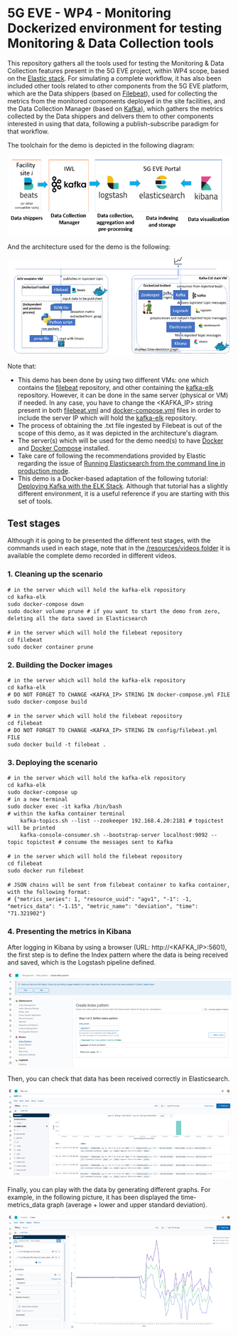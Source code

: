 # 5G EVE - WP4 - Monitoring Dockerized environment for testing Monitoring & Data Collection tools

This repository gathers all the tools used for testing the Monitoring & Data Collection features present in the 5G EVE project, within WP4 scope, based on the [Elastic stack](https://www.elastic.co/es/products/). For simulating a complete workflow, it has also been included other tools related to other components from the 5G EVE platform, which are the Data shippers (based on [Filebeat](https://www.elastic.co/es/products/beats/filebeat)), used for collecting the metrics from the monitored components deployed in the site facilities, and the Data Collection Manager (based on [Kafka](https://www.elastic.co/es/products/beats/filebeat)), which gathers the metrics collected by the Data shippers and delivers them to other components interested in using that data, following a publish-subscribe paradigm for that workflow.

The toolchain for the demo is depicted in the following diagram:

![Toolchain for the demo](https://github.com/5GEVE/5geve-wp4-monitoring-dockerized-env/blob/master/resources/images/toolchain.PNG)

And the architecture used for the demo is the following:

![Demo architecture](https://github.com/5GEVE/5geve-wp4-monitoring-dockerized-env/blob/master/resources/images/architecture.PNG)

Note that:

- This demo has been done by using two different VMs: one which contains the [filebeat](https://github.com/5GEVE/5geve-wp4-monitoring-dockerized-env/tree/master/filebeat) repository, and other containing the [kafka-elk](https://github.com/5GEVE/5geve-wp4-monitoring-dockerized-env/tree/master/kafka-elk) repository. However, it can be done in the same server (physical or VM) if needed. In any case, you have to change the <KAFKA_IP> string present in both [filebeat.yml](https://github.com/5GEVE/5geve-wp4-monitoring-dockerized-env/blob/master/filebeat/config/filebeat.yml) and [docker-compose.yml](https://github.com/5GEVE/5geve-wp4-monitoring-dockerized-env/blob/master/kafka-elk/docker-compose.yml) files in order to include the server IP which will hold the [kafka-elk](https://github.com/5GEVE/5geve-wp4-monitoring-dockerized-env/tree/master/kafka-elk) repository.
- The process of obtaining the .txt file ingested by Filebeat is out of the scope of this demo, as it was depicted in the architecture's diagram.
- The server(s) which will be used for the demo need(s) to have [Docker](https://docs.docker.com/install/linux/docker-ce/ubuntu/) and [Docker Compose](https://docs.docker.com/compose/install/) installed.
- Take care of following the recommendations provided by Elastic regarding the issue of [Running Elasticsearch from the command line in production mode](https://www.elastic.co/guide/en/elasticsearch/reference/master/docker.html#docker-cli-run-prod-mode).
- This demo is a Docker-based adaptation of the following tutorial: [Deploying Kafka with the ELK Stack](https://logz.io/blog/deploying-kafka-with-elk/). Although that tutorial has a slightly different environment, it is a useful reference if you are starting with this set of tools.

## Test stages

Although it is going to be presented the different test stages, with the commands used in each stage, note that in the [/resources/videos folder](https://github.com/5GEVE/5geve-wp4-monitoring-dockerized-env/tree/master/resources/videos) it is available the complete demo recorded in different videos.

### 1. Cleaning up the scenario

```shell
# in the server which will hold the kafka-elk repository
cd kafka-elk
sudo docker-compose down
sudo docker volume prune # if you want to start the demo from zero, deleting all the data saved in Elasticsearch

# in the server which will hold the filebeat repository
cd filebeat
sudo docker container prune
```

### 2. Building the Docker images

```shell
# in the server which will hold the kafka-elk repository
cd kafka-elk
# DO NOT FORGET TO CHANGE <KAFKA_IP> STRING IN docker-compose.yml FILE
sudo docker-compose build

# in the server which will hold the filebeat repository
cd filebeat
# DO NOT FORGET TO CHANGE <KAFKA_IP> STRING IN config/filebeat.yml FILE
sudo docker build -t filebeat .
```

### 3. Deploying the scenario

```shell
# in the server which will hold the kafka-elk repository
cd kafka-elk
sudo docker-compose up
# in a new terminal
sudo docker exec -it kafka /bin/bash
# within the kafka container terminal
	kafka-topics.sh --list --zookeeper 192.168.4.20:2181 # topictest will be printed
	kafka-console-consumer.sh --bootstrap-server localhost:9092 --topic topictest # consume the messages sent to Kafka

# in the server which will hold the filebeat repository
cd filebeat
sudo docker run filebeat

# JSON chains will be sent from filebeat container to kafka container, with the following format:
# {"metrics_series": 1, "resource_uuid": "agv1", "-1": -1, "metrics_data": "-1.15", "metric_name": "deviation", "time": "71.321902"}
```

### 4. Presenting the metrics in Kibana

After logging in Kibana by using a browser (URL: http://<KAFKA_IP>:5601), the first step is to define the Index pattern where the data is being received and saved, which is the Logstash pipeline defined.

![Demo architecture](https://github.com/5GEVE/5geve-wp4-monitoring-dockerized-env/blob/master/resources/images/kibana_1.png)

Then, you can check that data has been received correctly in Elasticsearch.

![Demo architecture](https://github.com/5GEVE/5geve-wp4-monitoring-dockerized-env/blob/master/resources/images/kibana_2.png)

Finally, you can play with the data by generating different graphs. For example, in the following picture, it has been displayed the time-metrics_data graph (average + lower and upper standard deviation).

![Demo architecture](https://github.com/5GEVE/5geve-wp4-monitoring-dockerized-env/blob/master/resources/images/kibana_3.png)
